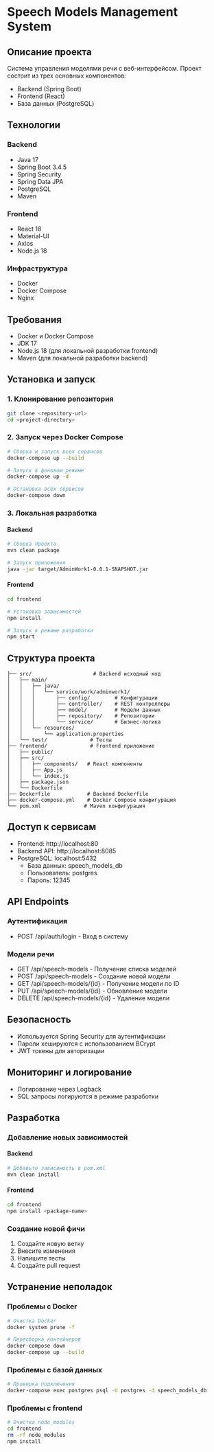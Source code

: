 # Speech Models Management System

## Описание проекта
Система управления моделями речи с веб-интерфейсом. Проект состоит из трех основных компонентов:
- Backend (Spring Boot)
- Frontend (React)
- База данных (PostgreSQL)

## Технологии
### Backend
- Java 17
- Spring Boot 3.4.5
- Spring Security
- Spring Data JPA
- PostgreSQL
- Maven

### Frontend
- React 18
- Material-UI
- Axios
- Node.js 18

### Инфраструктура
- Docker
- Docker Compose
- Nginx

## Требования
- Docker и Docker Compose
- JDK 17
- Node.js 18 (для локальной разработки frontend)
- Maven (для локальной разработки backend)

## Установка и запуск

### 1. Клонирование репозитория
```bash
git clone <repository-url>
cd <project-directory>
```

### 2. Запуск через Docker Compose
```bash
# Сборка и запуск всех сервисов
docker-compose up --build

# Запуск в фоновом режиме
docker-compose up -d

# Остановка всех сервисов
docker-compose down
```

### 3. Локальная разработка

#### Backend
```bash
# Сборка проекта
mvn clean package

# Запуск приложения
java -jar target/AdminWork1-0.0.1-SNAPSHOT.jar
```

#### Frontend
```bash
cd frontend

# Установка зависимостей
npm install

# Запуск в режиме разработки
npm start
```

## Структура проекта
```
├── src/                    # Backend исходный код
│   ├── main/
│   │   ├── java/
│   │   │   └── service/work/adminwork1/
│   │   │       ├── config/        # Конфигурации
│   │   │       ├── controller/    # REST контроллеры
│   │   │       ├── model/         # Модели данных
│   │   │       ├── repository/    # Репозитории
│   │   │       └── service/       # Бизнес-логика
│   │   └── resources/
│   │       └── application.properties
│   └── test/              # Тесты
├── frontend/              # Frontend приложение
│   ├── public/
│   ├── src/
│   │   ├── components/   # React компоненты
│   │   ├── App.js
│   │   └── index.js
│   ├── package.json
│   └── Dockerfile
├── Dockerfile            # Backend Dockerfile
├── docker-compose.yml    # Docker Compose конфигурация
└── pom.xml              # Maven конфигурация
```

## Доступ к сервисам
- Frontend: http://localhost:80
- Backend API: http://localhost:8085
- PostgreSQL: localhost:5432
  - База данных: speech_models_db
  - Пользователь: postgres
  - Пароль: 12345

## API Endpoints

### Аутентификация
- POST /api/auth/login - Вход в систему

### Модели речи
- GET /api/speech-models - Получение списка моделей
- POST /api/speech-models - Создание новой модели
- GET /api/speech-models/{id} - Получение модели по ID
- PUT /api/speech-models/{id} - Обновление модели
- DELETE /api/speech-models/{id} - Удаление модели

## Безопасность
- Используется Spring Security для аутентификации
- Пароли хешируются с использованием BCrypt
- JWT токены для авторизации

## Мониторинг и логирование
- Логирование через Logback
- SQL запросы логируются в режиме разработки

## Разработка

### Добавление новых зависимостей
#### Backend
```bash
# Добавьте зависимость в pom.xml
mvn clean install
```

#### Frontend
```bash
cd frontend
npm install <package-name>
```

### Создание новой фичи
1. Создайте новую ветку
2. Внесите изменения
3. Напишите тесты
4. Создайте pull request

## Устранение неполадок

### Проблемы с Docker
```bash
# Очистка Docker
docker system prune -f

# Пересборка контейнеров
docker-compose down
docker-compose up --build
```

### Проблемы с базой данных
```bash
# Проверка подключения
docker-compose exec postgres psql -U postgres -d speech_models_db
```

### Проблемы с frontend
```bash
# Очистка node_modules
cd frontend
rm -rf node_modules
npm install
```

